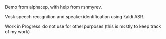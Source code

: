 Demo from alphacep, with help from nshmyrev.

Vosk speech recognition and speaker identification using Kaldi ASR.

Work in Progress: do not use for other purposes (this is mostly to keep track of my work)
